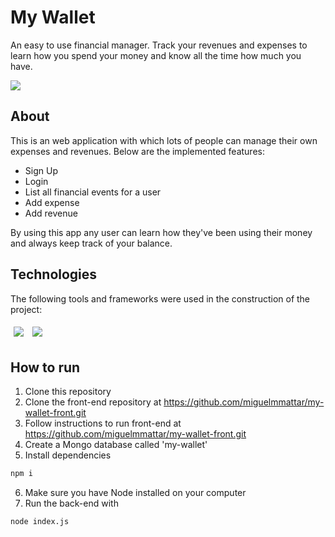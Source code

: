 # My Wallet

An easy to use financial manager. Track your revenues and expenses to learn how you spend your money and know all the time how much you have.

<img src="/assets/my-wallet-usage.gif" />

## About

This is an web application with which lots of people can manage their own expenses and revenues. Below are the implemented features:

- Sign Up
- Login
- List all financial events for a user
- Add expense
- Add revenue

By using this app any user can learn how they've been using their money and always keep track of your balance.

## Technologies
The following tools and frameworks were used in the construction of the project:<br>
<p>
  <img style='margin: 5px;' src='https://img.shields.io/badge/-%20MongoDB-brightgreen'>
  <img style='margin: 5px;' src='https://img.shields.io/badge/-%20NodeJS-important'>
</p>

## How to run

1. Clone this repository
2. Clone the front-end repository at https://github.com/miguelmmattar/my-wallet-front.git
3. Follow instructions to run front-end at https://github.com/miguelmmattar/my-wallet-front.git
4. Create a Mongo database called 'my-wallet'
5. Install dependencies
```bash
npm i
```
6. Make sure you have Node installed on your computer
7. Run the back-end with
```bash
node index.js
```

